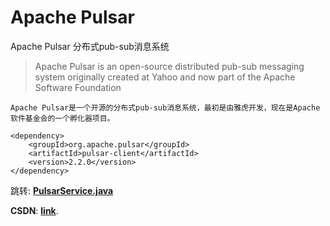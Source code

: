 # Apache Pulsar
Apache Pulsar 分布式pub-sub消息系统

> Apache Pulsar is an open-source distributed pub-sub messaging system originally created at Yahoo and now part of the Apache Software Foundation

	Apache Pulsar是一个开源的分布式pub-sub消息系统，最初是由雅虎开发，现在是Apache软件基金会的一个孵化器项目。
  
```
<dependency>
	<groupId>org.apache.pulsar</groupId>
	<artifactId>pulsar-client</artifactId>
	<version>2.2.0</version>
</dependency>
```


跳转: [**PulsarService.java**](https://github.com/TianShengBingFeiNiuRen/SpringBoot_ApachePulsar/blob/master/src/main/java/com/andon/pulsar/pulsardemo/service/PulsarService.java)

**CSDN**: [**link**](https://blog.csdn.net/weixin_39792935/article/details/84259476).
